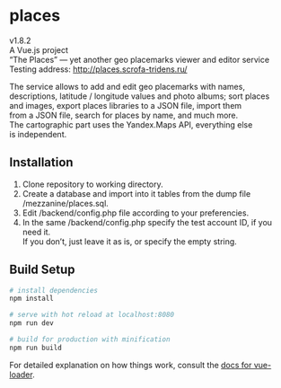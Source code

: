 # places

v1.8.2  
A Vue.js project  
“The Places” — yet another geo placemarks viewer and editor service  
Testing address: http://places.scrofa-tridens.ru/

The service allows to add and edit geo placemarks with names, descriptions, latitude / longitude values and photo albums; sort places and images, export places libraries to a JSON file, import them from a JSON file, search for places by name, and much more. The cartographic part uses the Yandex.Maps API, everything else is independent.

## Installation

1. Clone repository to working directory.
2. Create a database and import into it tables from the dump file /mezzanine/places.sql.
3. Edit /backend/config.php file according to your preferencies.
4. In the same /backend/config.php specify the test account ID, if you need it.  
If you don’t, just leave it as is, or specify the empty string.

## Build Setup

``` bash
# install dependencies
npm install

# serve with hot reload at localhost:8080
npm run dev

# build for production with minification
npm run build
```

For detailed explanation on how things work, consult the [docs for vue-loader](http://vuejs.github.io/vue-loader).
